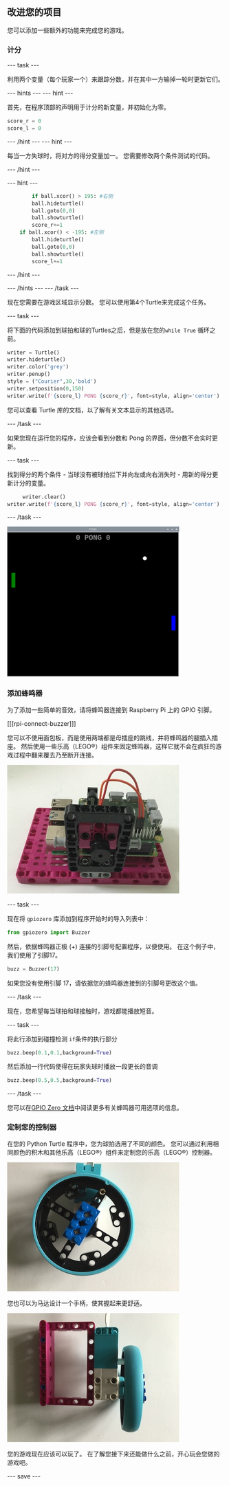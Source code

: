 ## 改进您的项目

您可以添加一些额外的功能来完成您的游戏。

### 计分

--- task ---

利用两个变量（每个玩家一个）来跟踪分数，并在其中一方输掉一轮时更新它们。

--- hints --- --- hint ---

首先，在程序顶部的声明用于计分的新变量，并初始化为零。

```python   
score_r = 0   
score_l = 0   
```

--- /hint --- --- hint ---

每当一方失球时，将对方的得分变量加一。 您需要修改两个条件测试的代码。


--- /hint ---

--- hint ---

```python
        if ball.xcor() > 195: #右侧
        ball.hideturtle()
        ball.goto(0,0)
        ball.showturtle()
        score_r+=1
    if ball.xcor() < -195: #左侧
        ball.hideturtle()
        ball.goto(0,0)
        ball.showturtle()
        score_l+=1
```

--- /hint ---

--- /hints --- --- /task ---

现在您需要在游戏区域显示分数。 您可以使用第4个Turtle来完成这个任务。

--- task ---

将下面的代码添加到球拍和球的Turtles之后，但是放在您的`while True` 循环之前。

```python
writer = Turtle()
writer.hideturtle()
writer.color('grey')
writer.penup()
style = ("Courier",30,'bold')
writer.setposition(0,150)
writer.write(f'{score_l} PONG {score_r}', font=style, align='center')
```

您可以查看 Turtle 库的文档，以了解有关文本显示的其他选项。

--- /task ---

如果您现在运行您的程序，应该会看到分数和 Pong 的界面，但分数不会实时更新。

--- task ---

找到得分的两个条件 - 当球没有被球拍拦下并向左或向右消失时 - 用新的得分更新计分的变量。

```python
     writer.clear()
writer.write(f'{score_l} PONG {score_r}', font=style, align='center')
```

--- /task ---

![顶部显示了分数的游戏窗口的视图。](images/score.png)

### 添加蜂鸣器

为了添加一些简单的音效，请将蜂鸣器连接到 Raspberry Pi 上的 GPIO 引脚。

[[[rpi-connect-buzzer]]]

您可以不使用面包板，而是使用两端都是母插座的跳线，并将蜂鸣器的腿插入插座。 然后使用一些乐高（LEGO®）组件来固定蜂鸣器，这样它就不会在疯狂的游戏过程中翻来覆去乃至断开连接。

![安装了Raspberry Pi和一个使用乐高（LEGO®）组件连接的蜂鸣器的乐高（LEGO®）Maker Plate 的图片。](images/buzzer.JPG)

--- task ---

现在将 `gpiozero` 库添加到程序开始时的导入列表中：

```python
from gpiozero import Buzzer
```

然后，依据蜂鸣器正极 (+) 连接的引脚号配置程序，以便使用。 在这个例子中，我们使用了引脚17。

```python
buzz = Buzzer(17)
```

如果您没有使用引脚 17，请依据您的蜂鸣器连接到的引脚号更改这个值。

--- /task ---

现在，您希望每当球拍和球接触时，游戏都能播放短音。

--- task ---

将此行添加到碰撞检测 `if`条件的执行部分

```python
buzz.beep(0.1,0.1,background=True)
```

然后添加一行代码使得在玩家失球时播放一段更长的音调

```python
buzz.beep(0.5,0.5,background=True)
```

--- /task ---

您可以在[GPIO Zero 文档](https://gpiozero.readthedocs.io/en/stable/api_output.html#buzzer)中阅读更多有关蜂鸣器可用选项的信息。

### 定制您的控制器

在您的 Python Turtle 程序中，您为球拍选用了不同的颜色。 您可以通过利用相同颜色的积木和其他乐高（LEGO®）组件来定制您的乐高（LEGO®）控制器。

![有彩色积木的乐高（LEGO®）车轮的图片。](images/blue_wheel.JPG)

您也可以为马达设计一个手柄，使其握起来更舒适。

![添加了乐高（LEGO®）手柄的马达控制器的图片。](images/handle.JPG)


您的游戏现在应该可以玩了。 在了解您接下来还能做什么之前，开心玩会您做的游戏吧。

--- save ---
